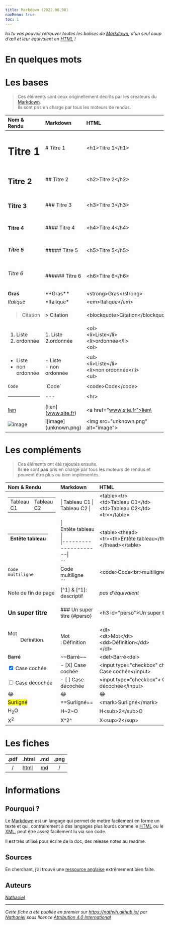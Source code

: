 ```yaml
---
title: Markdown (2022.06.08)
navMenu: true
toc: 1
---
```


*Ici tu vas pouvoir retrouver toutes les balises de [Markdown](https://fr.wikipedia.org/wiki/Markdown), d'un seul coup
d'œil et leur équivalent en [HTML](https://fr.wikipedia.org/wiki/Hypertext_Markup_Language)&nbsp;!*

# En quelques mots

# Les bases

> Ces éléments sont ceux originellement décrits par les créateurs du [Markdown](https://fr.wikipedia.org/wiki/Markdown). <br>
> Ils sont pris en charge par tous les moteurs de rendus.

| Nom & Rendu                                 | Markdown                    | HTML                                                          | 
|:--------------------------------------------|:----------------------------|:--------------------------------------------------------------|
| <h1>Titre 1</h1>                            | # Titre 1                   | \<h1>Titre 1\</h1>                                            | 
| <h2>Titre 2</h2>                            | ## Titre 2                  | \<h2>Titre 2\</h2>                                            |
| <h3>Titre 3</h3>                            | ### Titre 3                 | \<h3>Titre 3\</h3>                                            |
| <h4>Titre 4</h4>                            | #### Titre 4                | \<h4>Titre 4\</h4>                                            |
| <h5>Titre 5</h5>                            | ##### Titre 5               | \<h5>Titre 5\</h5>                                            |
| <h6>Titre 6</h6>                            | ###### Titre 6              | \<h6>Titre 6\</h6>                                            |
| <strong>Gras</strong>                       | \*\*Gras\*\*                | \<strong>Gras\</strong>                                       |
| <em>Italique</em>                           | \*Italique\*                | \<em>Italique\</em>                                           |
| <blockquote>Citation</blockquote>           | \> Citation                 | \<blockquote>Citation\</blockquote>                           |
| <ol><li>Liste</li><li>ordonnée</li><ol>     | 1. Liste <br> 2.ordonnée    | \<ol><br>\<li>Liste\</li><br>\<li>ordonnée\</li><br>\<ol>     |
| <ul><li>Liste</li><li>non ordonnée</li><ul> | - Liste <br> - non ordonnée | \<ul><br>\<li>Liste\</li><br>\<li>non ordonnée\</li><br>\<ul> |
| <code>Code</code>                           | \`Code\`                    | \<code>Code\</code>                                           |
| <hr>                                        | \-\-\-                      | \<hr>                                                         |
| <a href="www.site.fr">lien</a>              | \[lien]\(www.site.fr)       | \<a href="www.site.fr">lien\</a>                              |
| ![image](unknown.png)                       | \!\[image](unknown.png)     | \<img src="unknown.png" alt="image">                          |

# Les compléments

> Ces éléments ont été rajoutés ensuite. <br>
> Ils **ne** sont **pas** pris en charge par tous les moteurs de rendus et peuvent être plus ou bien implémentés.

| Nom & Rendu                                                        | Markdown                                                               | HTML                                                                               | 
|:-------------------------------------------------------------------|:-----------------------------------------------------------------------|:-----------------------------------------------------------------------------------|
| <table><tr><td>Tableau C1</td><td>Tableau C2</td><tr></table>      | &vert; Tableau&nbsp;C1 &vert; Tableau&nbsp;C2 &vert;                   | \<table>\<tr><br>\<td>Tableau C1\</td><br>\<td>Tableau C2\</td><br>\<tr>\</table>  |
| <table><thead><tr><th>Entête&nbsp;tableau</th><tr></thead></table> | &vert; Entête&nbsp;tableau &vert;<br>&vert;---------------------&vert; | \<table>\<thead><br>\<tr>\<th>Entête&nbsp;tableau\</th>\<tr><br>\</thead>\</table> |
| <code>Code<br>multiligne</code>                                    | \```<br>Code<br>multiligne<br>```                                      | \<code>Code\<br>multiligne\</code>                                                 |
| Note de fin de page                                                | [^1] & [^1]: descriptif                                                | *pas d'équivalent*                                                                 |
| <h3 id="perso">Un super titre<h3>                                  | ### Un super titre {#perso}                                            | \<h3 id="perso">Un super titre\<h3>                                                |
| <dl><dt>Mot</dt><dd>Définition.</dd></dl>                          | Mot<br>: Définition                                                    | \<dl><br>\<dt>Mot\</dt><br>\<dd>Définition\</dd><br>\</dl>                         | 
| <del>Barré<del>                                                    | \~\~Barré~~                                                            | \<del>Barré\<del>                                                                  |
| <input type="checkbox" checked> Case cochée</input>                | - [X] Case cochée                                                      | \<input type="checkbox" checked> Case cochée\</input>                              |
| <input type="checkbox"> Case décochée</input>                      | - [ ] Case décochée                                                    | \<input type="checkbox"> Case décochée\</input>                                    |
| &#128514;                                                          | :joy:                                                                  | &#128514;                                                                          |
| <mark>Surligné</mark>                                              | \=\=Surligné\=\=                                                       | \<mark>Surligné\</mark>                                                            |
| H<sub>2</sub>O                                                     | H\~2\~O                                                                | H\<sub>2\</sub>O                                                                   |
| X<sup>2</sup>                                                      | X^2^                                                                   | X\<sup>2\</sup>                                                                    |

# Les fiches

| .pdf | .html                      |              .md               | .png |
|:----:|----------------------------|:------------------------------:|:----:|
|  /   | [html](./markdown_card.md) | [md](./markdown_card.markdown) |  /   |

# Informations

## Pourquoi&nbsp;?

Le [Markdown](https://fr.wikipedia.org/wiki/Markdown) est un langage qui permet de mettre facilement en forme un texte
et qui, contrairement à des langages plus lourds comme
le [HTML](https://fr.wikipedia.org/wiki/Hypertext_Markup_Language)
ou le [XML](https://fr.wikipedia.org/wiki/Extensible_Markup_Language), peut être assez facilement lu via son code.

Il est très utilisé pour écrire de la doc, des release notes au readme.

## Sources

En cherchant, j’ai trouvé une [ressource anglaise](https://www.markdownguide.org/cheat-sheet/) extrêmement bien faite.

## Auteurs

[Nathaniel](../about#nathaniel)

---
*Cette fiche a été publiée en premier sur https://nathvh.github.io/ par [Nathaniel](../about#nathaniel) sous licence [Attribution 4.0 International](https://creativecommons.org/licenses/by/4.0/)* 
